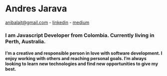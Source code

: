 # Andres Jarava 
<a href="anibalajt@gmail.com">anibalajt@gmail.com</a>   -   <a href="https://www.linkedin.com/in/anibalajt">linkedin</a>   -   <a href="https://medium.com/@anibalajt">medium</a>

### I am Javascript Developer from Colombia. Currently living in Perth, Australia.

#### I’m a creative and responsible person in love with software development. I enjoy working with others and reaching personal goals. I’m always looking to learn new technologies and find new opportunities to give my best.